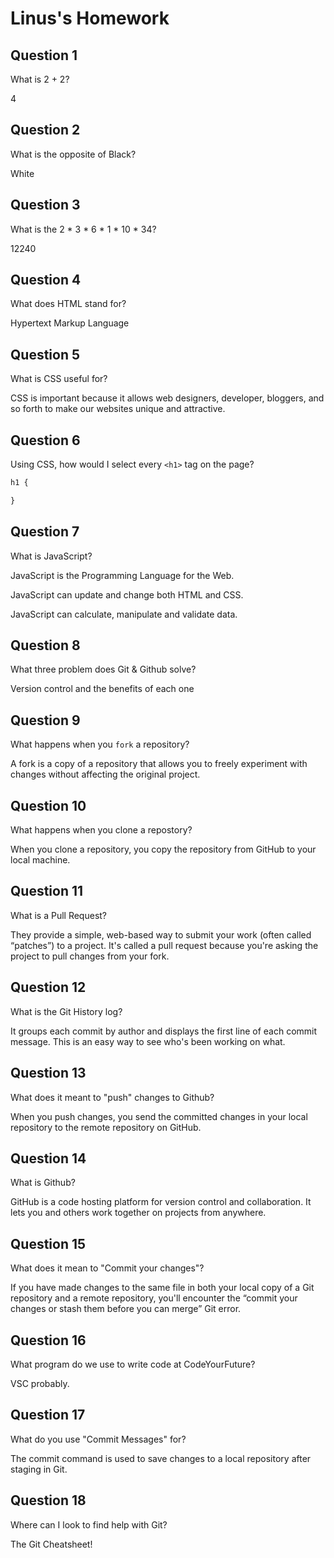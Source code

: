 # Linus's Homework

## Question 1

What is 2 + 2?

4

## Question 2

What is the opposite of Black?

White

## Question 3

What is the  2 * 3 * 6 * 1 * 10 * 34?

12240

## Question 4 

What does HTML stand for?

Hypertext Markup Language

## Question 5

What is CSS useful for?

CSS is important because it allows web designers, developer, bloggers, and so forth to make our websites unique and attractive.

## Question 6

Using CSS, how would I select every `<h1>` tag on the page?

```css
h1 {

}
```

## Question 7

What is JavaScript?

JavaScript is the Programming Language for the Web.

JavaScript can update and change both HTML and CSS.

JavaScript can calculate, manipulate and validate data.

## Question 8

What three problem does Git & Github solve?

Version control and the benefits of each one

## Question 9

What happens when you `fork` a repository?

A fork is a copy of a repository that allows you to freely experiment with changes without affecting the original project.

## Question 10 

What happens when you clone a repostory?

When you clone a repository, you copy the repository from GitHub to your local machine.

## Question 11

What is a Pull Request?

They provide a simple, web-based way to submit your work (often called “patches”) to a project. It's called a pull request because you're asking the project to pull changes from your fork.

## Question 12

What is the Git History log?

It groups each commit by author and displays the first line of each commit message. This is an easy way to see who's been working on what. 

## Question 13

What does it meant to "push" changes to Github?

When you push changes, you send the committed changes in your local repository to the remote repository on GitHub.

## Question 14

What is Github?

GitHub is a code hosting platform for version control and collaboration. It lets you and others work together on projects from anywhere.

## Question 15

What does it mean to "Commit your changes"?

If you have made changes to the same file in both your local copy of a Git repository and a remote repository, you'll encounter the “commit your changes or stash them before you can merge” Git error.

## Question 16

What program do we use to write code at CodeYourFuture?

VSC probably.

## Question 17

What do you use "Commit Messages" for?

The commit command is used to save changes to a local repository after staging in Git. 

## Question 18

Where can I look to find help with Git?

The Git Cheatsheet!
